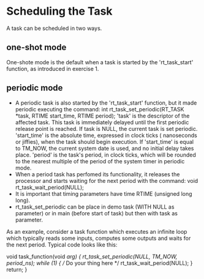 # Scheduling the Task
A task can be scheduled in two ways.

## one-shot mode
One-shote mode is the default when a task is started by the 'rt_task_start' function, as introduced in exercise 1.

## periodic mode
* A periodic task is also started by the 'rt_task_start' function, but it made periodic executing the command:
int rt_task_set_periodic(RT_TASK *task,
                         RTIME start_time,
                         RTIME period);
'task' is the descriptor of the affected task. This task is immediately delayed until the first periodic release point is reached. If task is NULL, the current task is set periodic.
'start_time' is the absolute time, expressed in clock ticks ( nanoseconds or jiffies), when the task should begin execution. If 'start_time' is equal to TM_NOW, the current system date is used, and no initial delay takes place.
'period' is the task's period, in clock ticks, which will be rounded to the nearest multiple of the period of the system timer in periodic mode. 
* When a period task has perfomed its functionality, it releases the processor and starts waiting for the next period with the command:
void rt_task_wait_period(NULL);
* It is important that timing parameters have time RTIME (unsigned long long).
* rt_task_set_periodic can be place in demo task (WITH NULL as parameter) or in main (before start of task) but then with task as parameter.

As an example, consider a task function which executes an infinite loop which typically reads some inputs, computes some outputs and waits for the next period. Typical code looks like this:

void task_function(void *arg)
{
  rt_task_set_periodic(NULL, TM_NOW, period_ns);
  while (1) {
    /*
      Do your thing here
     */
    rt_task_wait_period(NULL);
  }
  return;
}

